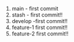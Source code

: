 1. main - first commit
2. stash - first commit!!
3. develop -first commit!!
4. feature-1 first commit!!
5. feature-2 first commit!!